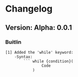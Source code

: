 # Changelog
## Version: Alpha: 0.0.1

### Buitlin
    [1] Added the 'while' keyword:
        -Syntax:
            ``` while {condition}(
                    Code
                )
    